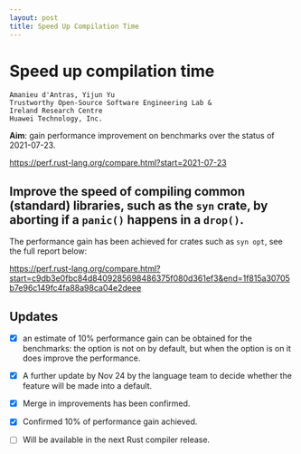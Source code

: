 ```yaml
---
layout: post
title: Speed Up Compilation Time
---
```


# Speed up compilation time

```
Amanieu d'Antras, Yijun Yu
Trustworthy Open-Source Software Engineering Lab &
Ireland Research Centre
Huawei Technology, Inc.
```

**Aim**: gain performance improvement on benchmarks over the status of 2021-07-23. 

https://perf.rust-lang.org/compare.html?start=2021-07-23

## Improve the speed of compiling common (standard) libraries, such as the `syn` crate, by aborting if a `panic()` happens in a `drop()`. 

The performance gain has been achieved for crates such as `syn opt`, see the full report below:

https://perf.rust-lang.org/compare.html?start=c9db3e0fbc84d8409285698486375f080d361ef3&end=1f815a30705b7e96c149fc4fa88a98ca04e2deee 

## Updates

- [x] an estimate of 10% performance gain can be obtained for the benchmarks: the option is not on by default, but when the option is on it does improve the performance. 
- [x] A further update by Nov 24 by the language team to decide whether the feature will be made into a default. 
- [x] Merge in improvements has been confirmed.
- [x] Confirmed 10% of performance gain achieved. 
- [ ] Will be available in the next Rust compiler release.

